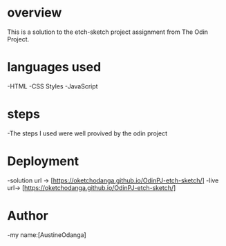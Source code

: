 # overview
This is a solution to the etch-sketch project assignment from The Odin Project.

# languages used
-HTML 
-CSS Styles
-JavaScript

# steps
-The steps I used were well provived by the odin project

# Deployment
-solution url -> [https://oketchodanga.github.io/OdinPJ-etch-sketch/]
-live url-> [https://oketchodanga.github.io/OdinPJ-etch-sketch/]
# Author
-my name:[AustineOdanga]
